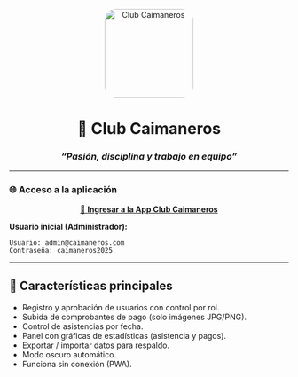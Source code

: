 
<p align="center">
  <img src="assets/logo.jpg" alt="Club Caimaneros" width="160" style="border-radius: 20px;"/>
</p>

<h1 align="center">🏐 <strong>Club Caimaneros</strong></h1>
<h3 align="center"><em>“Pasión, disciplina y trabajo en equipo”</em></h3>

---

### 🌐 **Acceso a la aplicación**
<p align="center">
  <a href="https://caimanerosbiz.github.io/club-caimaneros/" target="_blank">
    🔗 <strong>Ingresar a la App Club Caimaneros</strong>
  </a>
</p>

**Usuario inicial (Administrador):**
```
Usuario: admin@caimaneros.com
Contraseña: caimaneros2025
```

---

## 💾 Características principales
- Registro y aprobación de usuarios con control por rol.
- Subida de comprobantes de pago (solo imágenes JPG/PNG).
- Control de asistencias por fecha.
- Panel con gráficas de estadísticas (asistencia y pagos).
- Exportar / importar datos para respaldo.
- Modo oscuro automático.
- Funciona sin conexión (PWA).
